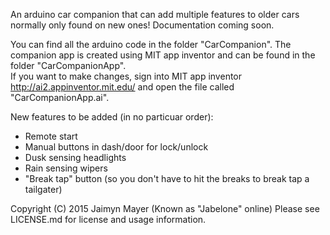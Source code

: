 An arduino car companion that can add multiple features to older cars normally only found on new ones!  Documentation coming soon.

You can find all the arduino code in the folder "CarCompanion".  The companion app is created using MIT app inventor and can be found in the folder "CarCompanionApp".  
If you want to make changes, sign into MIT app inventor http://ai2.appinventor.mit.edu/ and open the file called "CarCompanionApp.ai".

New features to be added (in no particuar order):
- Remote start
- Manual buttons in dash/door for lock/unlock
- Dusk sensing headlights
- Rain sensing wipers
- "Break tap" button (so you don't have to hit the breaks to break tap a tailgater)


Copyright (C) 2015 Jaimyn Mayer (Known as "Jabelone" online) 
Please see LICENSE.md for license and usage information.